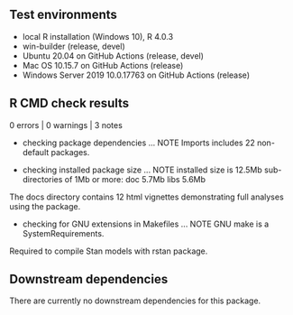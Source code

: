 ## Test environments
* local R installation (Windows 10), R 4.0.3
* win-builder (release, devel)
* Ubuntu 20.04 on GitHub Actions (release, devel)
* Mac OS 10.15.7 on GitHub Actions (release)
* Windows Server 2019 10.0.17763 on GitHub Actions (release)

## R CMD check results

0 errors | 0 warnings | 3 notes

* checking package dependencies ... NOTE
  Imports includes 22 non-default packages.

* checking installed package size ... NOTE
  installed size is 12.5Mb
  sub-directories of 1Mb or more:
    doc    5.7Mb
    libs   5.6Mb

The docs directory contains 12 html vignettes demonstrating full analyses using
the package.

* checking for GNU extensions in Makefiles ... NOTE
  GNU make is a SystemRequirements.

Required to compile Stan models with rstan package.

## Downstream dependencies
There are currently no downstream dependencies for this package.

